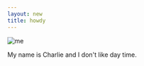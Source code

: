 ```yaml
---
layout: new
title: howdy
---
```


![me](http://photos-f.ak.instagram.com/hphotos-ak-xaf1/10593288_545084355620485_413334845_n.jpg)

My name is Charlie and I don't like day time.

